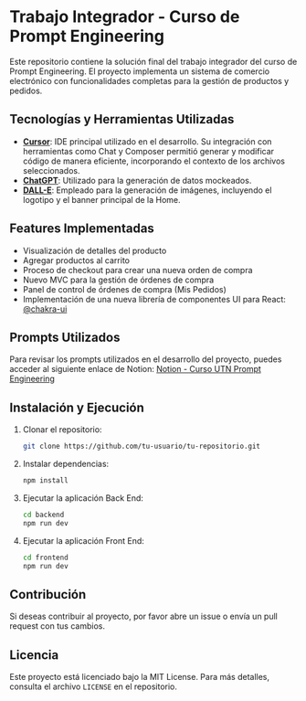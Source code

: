# Trabajo Integrador - Curso de Prompt Engineering

Este repositorio contiene la solución final del trabajo integrador del curso de Prompt Engineering. El proyecto implementa un sistema de comercio electrónico con funcionalidades completas para la gestión de productos y pedidos.

## Tecnologías y Herramientas Utilizadas

- **[Cursor](https://cursor.com)**: IDE principal utilizado en el desarrollo. Su integración con herramientas como Chat y Composer permitió generar y modificar código de manera eficiente, incorporando el contexto de los archivos seleccionados.
- **[ChatGPT](https://chatgpt.com/)**: Utilizado para la generación de datos mockeados. 
- **[DALL-E](https://openai.com/index/dall-e-2/)**: Empleado para la generación de imágenes, incluyendo el logotipo y el banner principal de la Home.

## Features Implementadas

- Visualización de detalles del producto
- Agregar productos al carrito
- Proceso de checkout para crear una nueva orden de compra
- Nuevo MVC para la gestión de órdenes de compra
- Panel de control de órdenes de compra (Mis Pedidos)
- Implementación de una nueva librería de componentes UI para React: [@chakra-ui](https://v2.chakra-ui.com/)

## Prompts Utilizados

Para revisar los prompts utilizados en el desarrollo del proyecto, puedes acceder al siguiente enlace de Notion: [Notion - Curso UTN Prompt Engineering](https://www.notion.so/Curso-UTN-Prompt-Engineering-194478d4f44b80e2a387ef7dd49a83ca?pvs=4)

## Instalación y Ejecución

1. Clonar el repositorio:
   ```bash
   git clone https://github.com/tu-usuario/tu-repositorio.git
   ```
2. Instalar dependencias:
   ```bash
   npm install
   ```
3. Ejecutar la aplicación Back End:
   ```bash
   cd backend
   npm run dev
   ```   
5. Ejecutar la aplicación Front End:
   ```bash
   cd frontend
   npm run dev
   ```

## Contribución

Si deseas contribuir al proyecto, por favor abre un issue o envía un pull request con tus cambios.

## Licencia

Este proyecto está licenciado bajo la MIT License. Para más detalles, consulta el archivo `LICENSE` en el repositorio.

